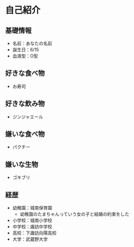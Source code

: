 # 自己紹介
## 基礎情報
+ 名前：あなたの名前
+ 誕生日：6/15
+ 血液型：O型

## 好きな食べ物
+ お寿司
## 好きな飲み物
+ ジンジャエール

## 嫌いな食べ物
+ パクチー
## 嫌いな生物
+ ゴキブリ

## 経歴
+ 幼稚園：城南保育園
    + 幼稚園のたまちゃんっていう女の子と結婚の約束をした
+ 小学校：城南小学校
+ 中学校：諏訪中学校
+ 高校：下諏訪向陽高校
+ 大学：武蔵野大学